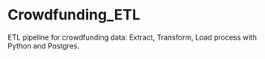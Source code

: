 # Crowdfunding_ETL
ETL pipeline for crowdfunding data: Extract, Transform, Load process with Python and Postgres.
